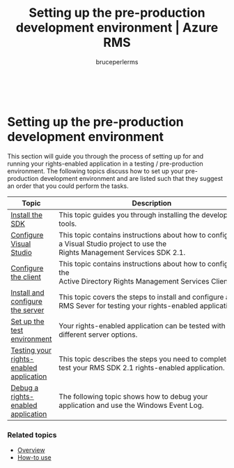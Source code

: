 ﻿---
# required metadata

title: Setting up the pre-production development environment | Azure RMS
description: This topic guides you through the process of setting up for and running your rights-enabled application in a testing / pre-production environment.
keywords:
author: bruceperlerms
manager: mbaldwin
ms.date: 04/28/2016
ms.topic: article
ms.prod: azure
ms.service: rights-management
ms.technology: techgroup-identity
ms.assetid: 4629ACAA-2A83-4697-B769-D649114D35E1

# optional metadata

#ROBOTS:
audience: developer
#ms.devlang:
ms.reviewer: shubhamp
ms.suite: ems
#ms.tgt_pltfrm:
#ms.custom:

---

﻿
# Setting up the pre-production development environment

This section will guide you through the process of setting up for and running your rights-enabled application in a testing / pre-production environment. The following topics discuss how to set up your pre-production development environment and are listed such that they suggest an order that you could perform the tasks.

|Topic|Description|
|-----|-----------|
|[Install the SDK](create-your-first-rights-aware-application.md)|This topic guides you through installing the developer tools.|
|[Configure Visual Studio](how-to-configure-a-visual-studio-project-to-use-the-ad-rms-sdk-2-0.md)|This topic contains instructions about how to configure a Visual Studio project to use the Rights Management Services SDK 2.1.|
|[Configure the client](how-to-configure-the-ad-rms-client-2-0.md)|This topic contains instructions about how to configure the Active Directory Rights Management Services Client 2.1.|
|[Install and configure the server](how-to-install-and-configure-an-rms-server.md)|This topic covers the steps to install and configure and RMS Sever for testing your rights-enabled application.|
|[Set up the test environment](how-to-set-up-your-test-environment.md)|Your rights-enabled application can be tested with different server options.|
|[Testing your rights-enabled application](running-your-first-application.md)|This topic describes the steps you need to complete to test your RMS SDK 2.1 rights-enabled application.
|[Debug a rights-enabled application](debugging-applications-that-use-ad-rms.md)|The following topic shows how to debug your application and use the Windows Event Log.|


### Related topics

* [Overview](ad-rms-overview.md)
* [How-to use](how-to-use-msipc.md)
 

 
